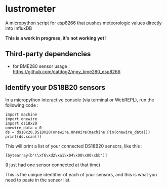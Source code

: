 # lustrometer
A micropython script for esp8266 that pushes meteorologic values directly into InfluxDB

**This is a work in progress, it's not working yet !**

## Third-party dependencies

- for BME280 sensor usage : https://github.com/catdog2/mpy_bme280_esp8266

## Identify your DS18B20 sensors

In a micropython interactive console (via terminal or WebREPL), run the
following code : 

```
import machine
import onewire
import ds18x20
onewire_data = 0
ds = ds18x20.DS18X20(onewire.OneWire(machine.Pin(onewire_data)))
print(ds.scan())
```

This will print a list of your connected DS18B20 sensors, like this :

    [bytearray(b'(\xf6\xd2\xa1\x04\x00\x00\xbb')]

(I just had one sensor connected at that time)

This is the unique identifier of each of your sensors, and this is what you need
to paste in the sensor list.
